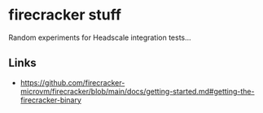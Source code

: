 # firecracker stuff

Random experiments for Headscale integration tests...

## Links

- https://github.com/firecracker-microvm/firecracker/blob/main/docs/getting-started.md#getting-the-firecracker-binary
